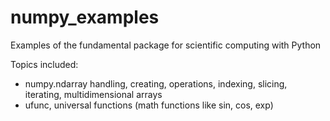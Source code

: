# numpy_examples
Examples of the fundamental package for scientific computing with Python

Topics included: 
- numpy.ndarray handling, creating, operations, indexing, slicing, iterating, multidimensional arrays
- ufunc, universal functions (math functions like sin, cos, exp)
